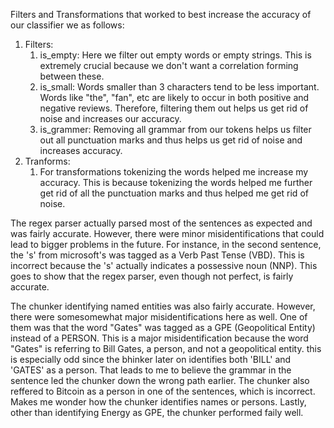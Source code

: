Filters and Transformations that worked to best increase the accuracy of our classifier we as follows:
1. Filters:
    1. is_empty: Here we filter out empty words or empty strings. This is extremely crucial because we don't want a correlation forming between these.
    2. is_small: Words smaller than 3 characters tend to be less important. Words like "the", "fan", etc are likely to occur in both positive and negative reviews. Therefore, filtering them out helps us get rid of noise and increases our accuracy.
    3. is_grammer: Removing all grammar from our tokens helps us filter out all punctuation marks and thus helps us get rid of noise and increases accuracy.
2. Tranforms:
    1. For transformations tokenizing the words helped me increase my accuracy. This is because tokenizing the words helped me further get rid of all the punctuation marks and thus helped me get rid of noise.

The regex parser actually parsed most of the sentences as expected and was fairly accurate.
However, there were minor misidentifications that could lead to bigger problems in the future.
For instance, in the second sentence, the 's' from microsoft's  was tagged as a Verb Past Tense (VBD).
This is incorrect because the 's' actually indicates a possessive noun (NNP). This goes to show that the regex parser, even though not perfect, is fairly accurate.


The chunker identifying named entities was also fairly accurate. However, there were somesomewhat major misidentifications here as well. One of them was that the word "Gates" was tagged as a GPE (Geopolitical Entity) instead of a PERSON. This is a major misidentification because the word "Gates" is referring to Bill Gates, a person, and not a geopolitical entity. this is especially odd since the bhinker later on identifies both 'BILL' and 'GATES' as a person. That leads to me to believe the grammar in the sentence led the chunker down the wrong path earlier. The chunker also reffered to Bitcoin as a person in one of the sentences, which is incorrect. Makes me wonder how the chunker identifies names or persons. Lastly, other than identifying Energy as GPE, the chunker performed faily well.
